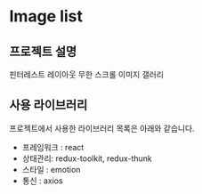 # Image list 

## 프로젝트 설명

핀터레스트 레이아웃 무한 스크롤 이미지 갤러리
 
## 사용 라이브러리

프로젝트에서 사용한 라이브러리 목록은 아래와 같습니다.

- 프레임워크 : react
- 상태관리: redux-toolkit, redux-thunk
- 스타일 : emotion
- 통신 : axios